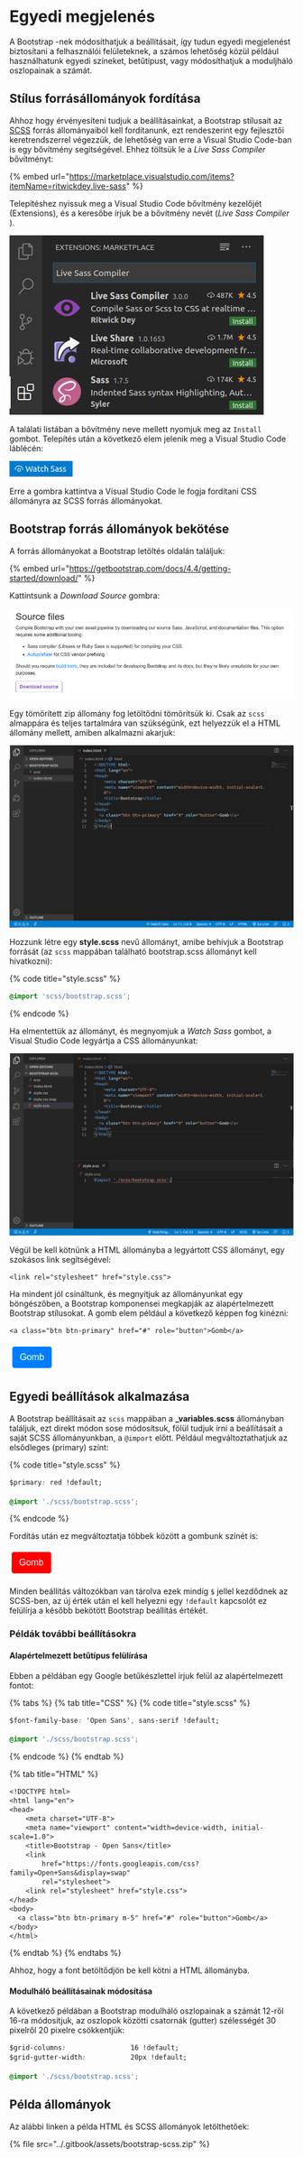 # Egyedi megjelenés

A Bootstrap -nek módosíthatjuk a beállításait, így tudun egyedi megjelenést biztosítani a felhasználói felületeknek, a számos lehetőség közül például használhatunk egyedi színeket, betűtípust, vagy módosíthatjuk a moduljháló oszlopainak a számát.

## Stílus forrásállományok fordítása

Ahhoz hogy érvényesíteni tudjuk a beállításainkat, a Bootstrap stílusait az [SCSS](https://sass-lang.com/)  forrás állományaiból kell fordítanunk, ezt rendeszerint egy fejlesztői keretrendszerrel végezzük, de lehetőség van erre a Visual Studio Code-ban is egy bővítmény segítségével. Ehhez töltsük le a _Live Sass Compiler_ bővítményt:

{% embed url="https://marketplace.visualstudio.com/items?itemName=ritwickdey.live-sass" %}

Telepítéshez nyissuk meg a Visual Studio Code bővítmény kezelőjét \(Extensions\), és a keresőbe írjuk be a bővítmény nevét \(_Live Sass Compiler_ \).

![](../.gitbook/assets/vsc-extensions.png)

A találati listában a bővítmény neve mellett nyomjuk meg az `Install` gombot. Telepítés után a következő elem jelenik meg a Visual Studio Code láblécén:

![](../.gitbook/assets/sass-watch.png)

Erre a gombra kattintva a Visual Studio Code le fogja fordítani CSS állományra az SCSS forrás állományokat.

## Bootstrap forrás állományok bekötése

A forrás állományokat a Bootstrap letöltés oldalán találjuk:

{% embed url="https://getbootstrap.com/docs/4.4/getting-started/download/" %}

Kattintsunk a _Download Source_ gombra:

![](../.gitbook/assets/download-source.png)

Egy tömörített zip állomány fog letöltődni tömörítsük ki. Csak az `scss` almappára és teljes tartalmára van szükségünk, ezt helyezzük el a HTML állomány mellett, amiben alkalmazni akarjuk:

![](../.gitbook/assets/vsc.png)

Hozzunk létre egy **style.scss** nevű állományt, amibe behívjuk a Bootstrap forrását \(az `scss` mappában található bootstrap.scss állományt kell hivatkozni\):

{% code title="style.scss" %}
```css
@import 'scss/bootstrap.scss';
```
{% endcode %}

Ha elmentettük az állományt, és megnyomjuk a _Watch Sass_ gombot, a Visual Studio Code legyártja a CSS állományunkat:

![](../.gitbook/assets/vsc-sass.png)

Végül be kell kötnünk a HTML állományba a legyártott CSS állományt, egy szokásos link segítségével:

```markup
<link rel="stylesheet" href="style.css">
```

Ha mindent jól csináltunk, és megnyitjuk az állományunkat egy böngészőben, a Bootstrap komponensei megkapják az alapértelmezett Bootstrap stílusokat. A  gomb elem például a következő képpen fog kinézni:

```markup
<a class="btn btn-primary" href="#" role="button">Gomb</a>
```

![](../.gitbook/assets/button.png)

## Egyedi beállítások alkalmazása

A Bootstrap beállításait az `scss` mappában a **\_variables.scss** állományban találjuk, ezt direkt módon sose módosítsuk, fölül tudjuk írni a beállításait a saját SCSS állományunkban, a `@import` előtt. Például megváltoztathatjuk az elsődleges \(primary\) színt:

{% code title="style.scss" %}
```css
$primary: red !default;

@import './scss/bootstrap.scss';
```
{% endcode %}

Fordítás után ez megváltoztatja többek között a gombunk színét is:

![](../.gitbook/assets/button-red.png)

Minden beállítás változókban van tárolva ezek mindíg `$` jellel kezdődnek az SCSS-ben, az új érték után el kell helyezni egy `!default` kapcsolót ez felülírja a később bekötött Bootstrap beállítás értékét. 

### Példák további beállításokra

#### Alapértelmezett betűtípus felülírása 

Ebben a példában egy Google betűkészlettel írjuk felül az alapértelmezett fontot:

{% tabs %}
{% tab title="CSS" %}
{% code title="style.scss" %}
```css
$font-family-base: 'Open Sans', sans-serif !default;

@import './scss/bootstrap.scss';
```
{% endcode %}
{% endtab %}

{% tab title="HTML" %}
```markup
<!DOCTYPE html>
<html lang="en">
<head>
    <meta charset="UTF-8">
    <meta name="viewport" content="width=device-width, initial-scale=1.0">
    <title>Bootstrap - Open Sans</title>
    <link
        href="https://fonts.googleapis.com/css?family=Open+Sans&display=swap"
        rel="stylesheet">
    <link rel="stylesheet" href="style.css">
</head>
<body>
  <a class="btn btn-primary m-5" href="#" role="button">Gomb</a>
</body>
</html>
```
{% endtab %}
{% endtabs %}

Ahhoz, hogy a font betöltődjön be kell kötni a HTML állományba.

#### Modulháló beállításainak módosítása

A következő példában a Bootstrap modulháló oszlopainak a számát 12-ről 16-ra módosítjuk, az oszlopok közötti csatornák \(gutter\) szélességét 30 pixelről 20 pixelre csökkentjük:

```css
$grid-columns:                16 !default;
$grid-gutter-width:           20px !default;

@import './scss/bootstrap.scss';
```

## Példa állományok

Az alábbi linken a példa HTML és SCSS állományok letölthetőek:

{% file src="../.gitbook/assets/bootstrap-scss.zip" %}

